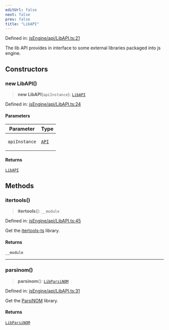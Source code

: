 ```yaml
---
editUrl: false
next: false
prev: false
title: "LibAPI"
---
```


Defined in: [jsEngine/api/LibAPI.ts:21](https://github.com/mProjectsCode/obsidian-js-engine-plugin/blob/fff05749aaa23f9a775003f5828b7e747db4ed95/jsEngine/api/LibAPI.ts#L21)

The lib API provides in interface to some external libraries packaged into js engine.

## Constructors

### new LibAPI()

> **new LibAPI**(`apiInstance`): [`LibAPI`](/obsidian-js-engine-plugin-docs/api/classes/libapi/)

Defined in: [jsEngine/api/LibAPI.ts:24](https://github.com/mProjectsCode/obsidian-js-engine-plugin/blob/fff05749aaa23f9a775003f5828b7e747db4ed95/jsEngine/api/LibAPI.ts#L24)

#### Parameters

<table>
<thead>
<tr>
<th>Parameter</th>
<th>Type</th>
</tr>
</thead>
<tbody>
<tr>
<td>

`apiInstance`

</td>
<td>

[`API`](/obsidian-js-engine-plugin-docs/api/classes/api/)

</td>
</tr>
</tbody>
</table>

#### Returns

[`LibAPI`](/obsidian-js-engine-plugin-docs/api/classes/libapi/)

## Methods

### itertools()

> **itertools**(): `__module`

Defined in: [jsEngine/api/LibAPI.ts:45](https://github.com/mProjectsCode/obsidian-js-engine-plugin/blob/fff05749aaa23f9a775003f5828b7e747db4ed95/jsEngine/api/LibAPI.ts#L45)

Get the [itertools-ts](https://github.com/Smoren/itertools-ts) library.

#### Returns

`__module`

***

### parsinom()

> **parsinom**(): [`LibParsiNOM`](/obsidian-js-engine-plugin-docs/api/interfaces/libparsinom/)

Defined in: [jsEngine/api/LibAPI.ts:31](https://github.com/mProjectsCode/obsidian-js-engine-plugin/blob/fff05749aaa23f9a775003f5828b7e747db4ed95/jsEngine/api/LibAPI.ts#L31)

Get the [ParsiNOM](https://github.com/mProjectsCode/parsiNOM) library.

#### Returns

[`LibParsiNOM`](/obsidian-js-engine-plugin-docs/api/interfaces/libparsinom/)
